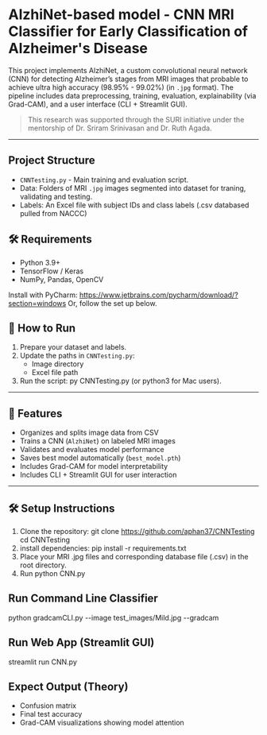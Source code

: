 # AlzhiNet-based model - CNN MRI Classifier for Early Classification of Alzheimer's Disease

This project implements AlzhiNet, a custom convolutional neural network (CNN) for detecting Alzheimer’s stages from MRI images that probable to achieve ultra high accuracy (98.95% - 99.02%) (in `.jpg` format). The pipeline includes data preprocessing, training, evaluation, explainability (via Grad-CAM), and a user interface (CLI + Streamlit GUI).

> This research was supported through the SURI initiative under the mentorship of Dr. Sriram Srinivasan and Dr. Ruth Agada.

---

## Project Structure
- `CNNTesting.py` - Main training and evaluation script.
- Data: Folders of MRI `.jpg` images segmented into dataset for traning, validating and testing.
- Labels: An Excel file with subject IDs and class labels (.csv databased pulled from NACCC)

## 🛠️ Requirements
- Python 3.9+
- TensorFlow / Keras
- NumPy, Pandas, OpenCV

Install with PyCharm: https://www.jetbrains.com/pycharm/download/?section=windows
Or, follow the set up below.

## 🚀 How to Run
1. Prepare your dataset and labels.
2. Update the paths in `CNNTesting.py`:
   - Image directory
   - Excel file path
3. Run the script: py CNNTesting.py (or python3 for Mac users).
---
## 🚀 Features
- Organizes and splits image data from CSV  
- Trains a CNN (`AlzhiNet`) on labeled MRI images  
- Validates and evaluates model performance  
- Saves best model automatically (`best_model.pth`)  
- Includes Grad-CAM for model interpretability  
- Includes CLI + Streamlit GUI for user interaction

---
## 🛠️ Setup Instructions
1. Clone the repository:
   git clone https://github.com/aphan37/CNNTesting
   cd CNNTesting
2. install dependencies:
   pip install -r requirements.txt
3. Place your MRI .jpg files and corresponding database file (.csv) in the root directory.
4. Run python CNN.py
   
## Run Command Line Classifier
python gradcamCLI.py --image test_images/Mild.jpg --gradcam
## Run Web App (Streamlit GUI)
streamlit run CNN.py
## Expect Output (Theory)
- Confusion matrix
- Final test accuracy
- Grad-CAM visualizations showing model attention
